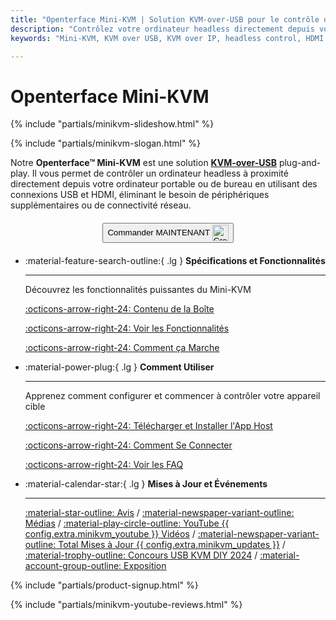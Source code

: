 ```yaml
---
title: "Openterface Mini-KVM | Solution KVM-over-USB pour le contrôle d'ordinateurs headless"
description: "Contrôlez votre ordinateur headless directement depuis votre ordinateur portable avec Openterface Mini-KVM. Une solution KVM-over-USB plug-and-play avec support HDMI, sans réseau requis. Parfait pour les développeurs, professionnels IT et stations de travail distantes."
keywords: "Mini-KVM, KVM over USB, KVM over IP, headless control, HDMI KVM, USB KVM, KVM switch, KVM console, usb crash cart adapter, JetKVM, NanoKVM, KiwiKVM, PiKVM, plug and play KVM, VNC, computer peripherals"

---
```


# **Openterface Mini-KVM**

{% include "partials/minikvm-slideshow.html" %}


{% include "partials/minikvm-slogan.html" %}

Notre **Openterface™ Mini-KVM** est une solution [**KVM-over-USB**](/faq/kvm-over-usb/) plug-and-play. Il vous permet de contrôler un ordinateur headless à proximité directement depuis votre ordinateur portable ou de bureau en utilisant des connexions USB et HDMI, éliminant le besoin de périphériques supplémentaires ou de connectivité réseau.

<div style="text-align: center; margin: 20px 0;">
<button class="md-button" onclick="window.location.href='{{ config.extra.minikvm_purchase_link }}'"> Commander MAINTENANT <img src="https://assets.openterface.com/images/trademark/crowd-supply.svg" alt="Crowd Supply" style="vertical-align: middle; height: 26px;"></button>
</div>

<div class="grid cards" markdown>

-   :material-feature-search-outline:{ .lg } __Spécifications et Fonctionnalités__

    ---

    Découvrez les fonctionnalités puissantes du Mini-KVM

    [:octicons-arrow-right-24: Contenu de la Boîte](/product/minikvm/whats-in-the-box/)

    [:octicons-arrow-right-24: Voir les Fonctionnalités](/product/minikvm/features)

    [:octicons-arrow-right-24: Comment ça Marche](/faq/kvm-over-usb/)


-   :material-power-plug:{ .lg } __Comment Utiliser__

    ---

    Apprenez comment configurer et commencer à contrôler votre appareil cible

    [:octicons-arrow-right-24: Télécharger et Installer l'App Host](/app)

    [:octicons-arrow-right-24: Comment Se Connecter](/product/minikvm/how-to-connect)

    [:octicons-arrow-right-24: Voir les FAQ](/faq)

</div>


<div class="grid cards" markdown>

-   :material-calendar-star:{ .lg } __Mises à Jour et Événements__

    ---

    [:material-star-outline: Avis](/product/minikvm/reviews/testimonials) / [:material-newspaper-variant-outline: Médias](/product/minikvm/reviews/media) / [:material-play-circle-outline: YouTube {{ config.extra.minikvm_youtube }} Vidéos](/product/minikvm/reviews/youtube) / [:material-newspaper-variant-outline: Total Mises à Jour {{ config.extra.minikvm_updates }}](/product/minikvm/updates) / [:material-trophy-outline: Concours USB KVM DIY 2024](/product/minikvm/updates) / [:material-account-group-outline: Exposition](/product/minikvm/updates)

</div>

{% include "partials/product-signup.html" %}

{% include "partials/minikvm-youtube-reviews.html" %}
